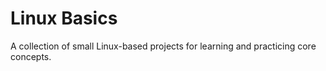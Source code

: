 # Linux Basics
A collection of small Linux-based projects for learning and practicing core concepts.
